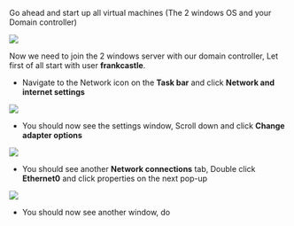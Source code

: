 Go ahead and start up all virtual machines (The 2 windows OS and your Domain controller)

![](https://i.imgur.com/8IW9Cd7.png)

Now we need to join the 2 windows server with our domain controller, Let first of all start with user **frankcastle**.

- Navigate to the Network icon on the **Task bar** and click **Network and internet settings**

![](https://i.imgur.com/hokvKkE.png)

- You should now see the settings window, Scroll down and click **Change adapter options**

![](https://i.imgur.com/L2Kn3Pg.png)

- You should see another **Network connections** tab, Double click **Ethernet0** and click properties on the next pop-up

![](https://i.imgur.com/Z1lpzAz.png)

- You should now see another window, do
